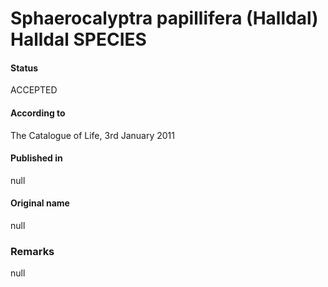 Sphaerocalyptra papillifera (Halldal) Halldal SPECIES
=======

#### Status
ACCEPTED

#### According to
The Catalogue of Life, 3rd January 2011

#### Published in
null

#### Original name
null

### Remarks
null